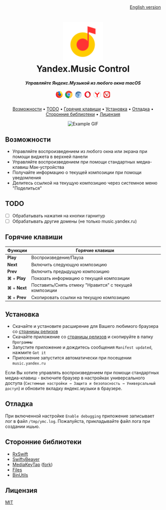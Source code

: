 <p align="right">
  <a href="README.md">English version</a>
</p>

<h1 align="center">
  <img src=".github/ym.svg" alt="Yandex Music Logo" width="128">
  <br>
  Yandex.Music Control
</h1>

<h5 align="center">
  Управляйте Яндекс.Музыкой из любого окна macOS
  <br>
  <br>
  <img src=".github/firefox.svg" width="24">&nbsp;
  <img src=".github/chrome.svg" width="24">&nbsp;
  <img src=".github/chromium.svg" width="24">&nbsp;
  <img src=".github/opera.svg" width="24">&nbsp;
  <img src=".github/yandex.svg" width="24">&nbsp;
  <img src=".github/vivaldi.svg" width="24">
</h5>

<p align="center">
  <a href="#возможности">Возможности</a> •
  <a href="#todo">TODO</a> •
  <a href="#горячие-клавиши">Горячие клавиши</a> •
  <a href="#установка">Установка</a> •
  <a href="#отладка">Отладка</a> •
  <a href="#сторонние-библиотеки">Сторонние библиотеки</a> •
  <a href="#лицензия">Лицензия</a>
</p>

<p align="center">
  <img src=".github/example.gif" alt="Example GIF">
</p>

## Возможности

- Управляйте воспроизведением из любого окна или экрана при помощи виджета в верхней панели
- Управляйте воспроизведением при помощи стандартных медиа-клавиш Мак-устройства
- Получайте информацию о текущей композиции при помощи уведомления
- Делитесь ссылкой на текущую композицию через системное меню "Поделиться"

## TODO

- [ ] Обрабатывать нажатия на кнопки гарнитур
- [ ] Обрабатывать другие домены (не только music.yandex.ru)

## Горячие клавиши

| **Функции**                 | **Горячие клавиши**                                     |
|-----------------------------|---------------------------------------------------------|
| **Play**                    | Воспроизведение/Пауза                                   |
| **Next**                    | Включить следующую композицию                           |
| **Prev**                    | Включить предыдущую композицию                          |
| **&#8984;** &#43; **Play**  | Показать информацию о текущей композиции                |
| **&#8984;** &#43; **Next**  | Поставить/Снять отмеку "Нравится" с текущей композиции  |
| **&#8984;** &#43; **Prev**  | Скопировать ссылки на текущую композицию                |

## Установка

- Скачайте и установите расширение для Вашего любимого браузера со [страницы релизов](https://github.com/Ty3uK/YMC/releases)
- Скачайте приложение со [страницы релизов](https://github.com/Ty3uK/YMC/releases) и скопируйте в папку `Программы`
- Запустите приложение и дождитесь сообщения `Manifest updated`, нажмите `Got it`
- Приложение запустится автоматически при посещении `music.yandex.ru`

Если Вы хотите управлять воспроизведением при помощи стандартных медиа-клавиш - включите браузер в настройках универсального доступа (`Системные настройки → Защита и безопасность → Универсальный доступ`) и обновите вкладку яндекс.музыки в браузере.

## Отладка

При включенной настройке `Enable debugging` приложение записывает лог в файл `/tmp/ymc.log`. Пожалуйста, прикладывайте файл лога при создании ишью.

## Сторонние библиотеки

- [RxSwift](https://github.com/ReactiveX/RxSwift)
- [SwiftyBeaver](https://github.com/SwiftyBeaver/SwiftyBeaver)
- [MediaKeyTap](https://github.com/nhurden/MediaKeyTap) ([fork](https://github.com/Ty3uK/MediaKeyTap))
- [Files](https://github.com/JohnSundell/Files)
- [BinUtils](https://github.com/nst/BinUtils)

## Лицензия

[MIT](LICENSE)
